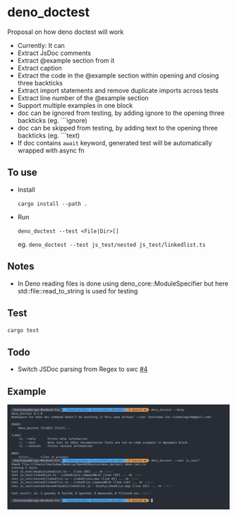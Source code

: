 # deno_doctest

Proposal on how deno doctest will work

- Currently: It can
- Extract JsDoc comments
- Extract @example section from it
- Extract caption
- Extract the code in the @example section within opening and closing three backticks
- Extract import statements and remove duplicate imports across tests
- Extract line number of the @example section
- Support multiple examples in one block
- doc can be ignored from testing, by adding ignore to the opening three backticks (eg. ```ignore)
- doc can be skipped from testing, by adding text to the opening three backticks (eg. ```text)
- If doc contains `await` keyword, generated test will be automatically wrapped with async fn

## To use

- Install

  `cargo install --path .`

- Run

  `deno_doctest --test <File|Dir>[]`

  eg.
  `deno_doctest --test js_test/nested js_test/linkedlist.ts`

## Notes

- In Deno reading files is done using deno_core::ModuleSpecifier but here std::file::read_to_string is used for testing

## Test

`cargo test`

## Todo

- Switch JSDoc parsing from Regex to swc [#4](https://github.com/iykekings/deno_doctest/issues/4)

## Example

![Terminal screenshot](./screenshot.png)
